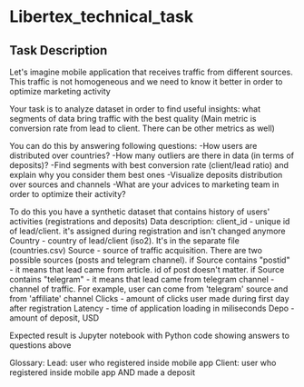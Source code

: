 # Libertex_technical_task

## Task Description

Let's imagine mobile application that receives traffic from different sources. This traffic is not homogeneous and we need to know it better in order to optimize marketing activity

Your task is to analyze dataset in order to find useful insights: what segments of data bring traffic with the best quality (Main metric is conversion rate from lead to client. There can be other metrics as well)

You can do this by answering following questions: -How users are distributed over countries? -How many outliers are there in data (in terms of deposits)? -Find segments with best conversion rate (client/lead ratio) and explain why you consider them best ones -Visualize deposits distribution over sources and channels -What are your advices to marketing team in order to optimize their activity?

To do this you have a synthetic dataset that contains history of users' activities (registrations and deposits) Data description: client_id - unique id of lead/client. it's assigned during registration and isn't changed anymore Country - country of lead/client (iso2). It's in the separate file (countries.csv) Source - source of traffic acquisition. There are two possible sources (posts and telegram channel). if Source contains "postid" - it means that lead came from article. id of post doesn't matter. if Source contains "telegram" - it means that lead came from telegram
channel - channel of traffic. For example, user can come from 'telegram' source and from 'affiliate' channel Clicks - amount of clicks user made during first day after registration Latency - time of application loading in miliseconds Depo - amount of deposit, USD

Expected result is Jupyter notebook with Python code showing answers to questions above

Glossary: Lead: user who registered inside mobile app Client: user who registered inside mobile app AND made a deposit
